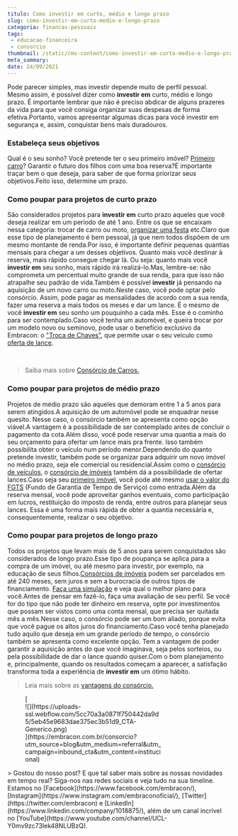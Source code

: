 ```yaml
---
titulo: Como investir em curto, médio e longo prazo
slug: como-investir-em-curto-medio-e-longo-prazo
categoria: financas-pessoais
tags:
 - educacao-financeira
 - consorcio
thumbnail: /static/cms-content/como-investir-em-curto-medio-e-longo-prazo.jpg
meta_summary: 
date: 24/09/2021
---
```

Pode parecer simples, mas investir depende muito de perfil pessoal. Mesmo assim, é possível dizer como **investir em** curto, médio e longo prazo. É importante lembrar que não é preciso abdicar de alguns prazeres da vida para que você consiga organizar suas despesas de forma efetiva.Portanto, vamos apresentar algumas dicas para você investir em segurança e, assim, conquistar bens mais duradouros.

### Estabeleça seus objetivos

Qual é o seu sonho? Você pretende ter o seu primeiro imóvel? [Primeiro carro](https://www.embracon.com.br/blog/primeiro-carro-como-acertar-na-escolha)? Garantir o futuro dos filhos com uma boa reserva?É importante traçar bem o que deseja, para saber de que forma priorizar seus objetivos.Feito isso, determine um prazo.

### Como poupar para projetos de curto prazo

São considerados projetos para **investir em** curto prazo aqueles que você deseja realizar em um período de até 1 ano. Entre os que se encaixam nessa categoria: trocar de carro ou moto, [organizar uma festa](https://www.embracon.com.br/blog/entenda-como-funciona-um-consorcio-para-festas) etc.Claro que esse tipo de planejamento é bem pessoal, já que nem todos dispõem de um mesmo montante de renda.Por isso, é importante definir pequenas quantias mensais para chegar a um desses objetivos. Quanto mais você destinar à reserva, mais rápido consegue chegar lá. Ou seja: quanto mais você **investir em** seu sonho, mais rápido irá realizá-lo.Mas, lembre-se: não comprometa um percentual muito grande de sua renda, para que isso não atrapalhe seu padrão de vida.Também é possível **investir** já pensando na aquisição de um novo carro ou moto.Neste caso, você pode optar pelo consórcio. Assim, pode pagar as mensalidades de acordo com a sua renda, fazer uma reserva a mais todos os meses e dar um lance. É o mesmo de você **investir em** seu sonho um pouquinho a cada mês. Esse é o cominho para ser contemplado.Caso você tenha um automóvel, e queira trocar por um modelo novo ou seminovo, pode usar o benefício exclusivo da Embracon: o ["Troca de Chaves"](https://www.embracon.com.br/conhecaoconsorcio/o-que-e-o-lance-troca-de-chaves), que permite usar o seu veículo como [oferta de lance](https://www.embracon.com.br/blog/como-fazer-oferta-de-lance-em-consorcio).

‍

> Saiba mais sobre [Consórcio de Carros.](https://www.embracon.com.br/consorcio-de-carros)

### Como poupar para projetos de médio prazo

Projetos de médio prazo são aqueles que demoram entre 1 a 5 anos para serem atingidos.A aquisição de um automóvel pode se enquadrar nesse quesito. Nesse caso, o consórcio também se apresenta como opção viável.A vantagem é a possibilidade de ser contemplado antes de concluir o pagamento da cota.Além disso, você pode reservar uma quantia a mais do seu orçamento para ofertar um lance mais pra frente. Isso também possibilita obter o veículo num período menor.Dependendo do quanto pretende investir, também pode se organizar para adquirir um novo imóvel no médio prazo, seja ele comercial ou residencial.Assim como o [consórcio de veículos](https://www.embracon.com.br/blog/sobre-o-consorcio-de-veiculos-embracon), o [consórcio de imóveis](https://www.embracon.com.br/blog/guia-completo-consorcio-imobiliario) também dá a possibilidade de ofertar lances.Caso seja seu [primeiro imóvel](https://www.embracon.com.br/blog/8-dicas-compra-primeiro-imovel), você pode até mesmo [usar o valor do FGTS](https://www.embracon.com.br/conhecaoconsorcio/minha-cota-de-imovel-foi-contemplada-como-utilizar-o-fgts) (Fundo de Garantia de Tempo de Serviço) como entrada.Além da reserva mensal, você pode aproveitar ganhos eventuais, como participação em lucros, restituição do imposto de renda, entre outros para planejar seus lances. Essa é uma forma mais rápida de obter a quantia necessária e, consequentemente, realizar o seu objetivo.

### Como poupar para projetos de longo prazo

Todos os projetos que levam mais de 5 anos para serem conquistados são considerados de longo prazo.Esse tipo de poupança se aplica para a compra de um imóvel, ou até mesmo para investir, por exemplo, na educação de seus filhos.[Consórcios de imóveis](https://www.embracon.com.br/consorcio-de-imoveis) podem ser parcelados em até 240 meses, sem juros e sem a burocracia de outros tipos de financiamento. [Faça uma simulação](https://www.embracon.com.br/consorcio) e veja qual o melhor plano para você.Antes de pensar em fazê-lo, faça uma avaliação de seu perfil. Se você for do tipo que não pode ter dinheiro em reserva, opte por investimentos que possam ser vistos como uma conta mensal, que precisa ser quitada mês a mês.Nesse caso, o consórcio pode ser um bom aliado, porque evita que você pague os altos juros do financiamento.Caso você tenha planejado tudo aquilo que deseja em um grande período de tempo, o consórcio também se apresenta como excelente opção. Tem a vantagem de poder garantir a aquisição antes do que você imaginava, seja pelos sorteios, ou pela possibilidade de dar o lance quando quiser.Com o bom planejamento e, principalmente, quando os resultados começam a aparecer, a satisfação transforma toda a experiência de **investir em** um ótimo hábito.

> Leia mais sobre as [vantagens do consórcio.](https://www.embracon.com.br/conhecaoconsorcio/quais-sao-as-vantagens-do-consorcio)

<figure class="w-richtext-figure-type-image w-richtext-align-center" style="max-width:310px">[<div>![](https://uploads-ssl.webflow.com/5cc70a3a0871f750442da9d5/5eb45e9683dae375ec3b51d9_CTA-Generico.png)</div>](https://embracon.com.br/consorcio?utm_source=blog&utm_medium=referral&utm_campaign=inbound_cta&utm_content=institucional)</figure>> Gostou do nosso post? E que tal saber mais sobre as nossas novidades em tempo real? Siga-nos nas redes sociais e veja tudo na sua timeline. Estamos no [Facebook](https://www.facebook.com/embracon/), [Instagram](https://www.instagram.com/embraconoficial/), [Twitter](https://twitter.com/embracon) e [LinkedIn](https://www.linkedin.com/company/1018875/), além de um canal incrível no [YouTube](https://www.youtube.com/channel/UCL-Y0mv9zc73Iek48NLUBzQ).

‍
